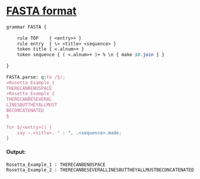 [1]: http://rosettacode.org/wiki/FASTA_format

# [FASTA format][1]

```perl
grammar FASTA {
 
    rule TOP    { <entry>+ }
    rule entry  { \> <title> <sequence> }
    token title { <.alnum>+ }
    token sequence { ( <.alnum>+ )+ % \n { make $0.join } }
 
}
 
FASTA.parse: q:to /§/;
>Rosetta_Example_1
THERECANBENOSPACE
>Rosetta_Example_2
THERECANBESEVERAL
LINESBUTTHEYALLMUST
BECONCATENATED
§
 
for $/<entry>[] {
    say ~.<title>, " : ", .<sequence>.made;
}
```

#### Output:
```
Rosetta_Example_1 : THERECANBENOSPACE
Rosetta_Example_2 : THERECANBESEVERALLINESBUTTHEYALLMUSTBECONCATENATED
```